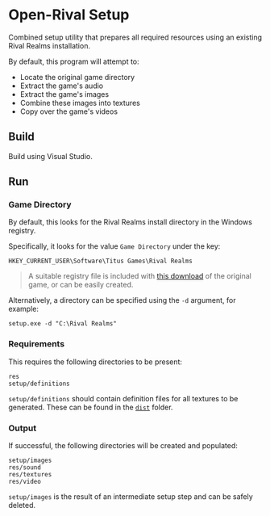# Open-Rival Setup

Combined setup utility that prepares all required resources using an existing Rival Realms installation.

By default, this program will attempt to:

 - Locate the original game directory
 - Extract the game's audio
 - Extract the game's images
 - Combine these images into textures
 - Copy over the game's videos

## Build

Build using Visual Studio.

## Run

### Game Directory

By default, this looks for the Rival Realms install directory in the Windows registry.

Specifically, it looks for the value `Game Directory` under the key:

```
HKEY_CURRENT_USER\Software\Titus Games\Rival Realms
```

> A suitable registry file is included with [this download](https://www.old-games.com/download/5514/rival-realms) of the original game, or can be easily created.

Alternatively, a directory can be specified using the `-d` argument, for example:

```
setup.exe -d "C:\Rival Realms"
```

### Requirements

This requires the following directories to be present:

```
res
setup/definitions
```

`setup/definitions` should contain definition files for all textures to be generated. These can be found in the [`dist`](/dist/setup/definitions) folder.

### Output

If successful, the following directories will be created and populated:

```
setup/images
res/sound
res/textures
res/video
```

`setup/images` is the result of an intermediate setup step and can be safely deleted.
